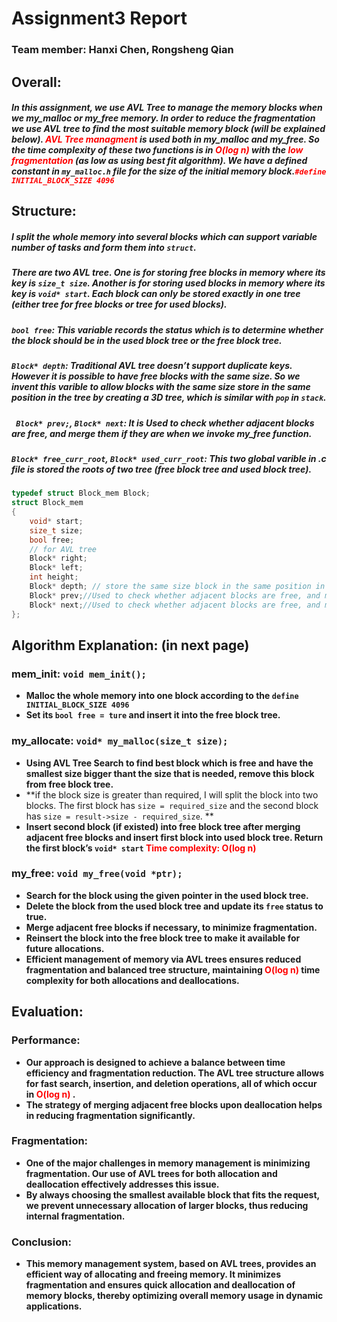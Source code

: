 # Assignment3 Report

### Team member: Hanxi Chen, Rongsheng Qian

## Overall: 

##### In this assignment, we use AVL Tree to manage the memory blocks when we my_malloc or my_free memory. In order to reduce the fragmentation we use AVL tree to find the most suitable memory block (will be explained below). <span style="color:red;">AVL Tree managment </span> is used both in my_malloc and my_free. So the time complexity of these two functions is in<span style="color:red;"> O(log n) </span>with the <span style="color:red;">low fragmentation </span>(as low as using best fit algorithm). We have a defined constant in `my_malloc.h` file for the size of the initial memory block.<span style="color:red;">`#define INITIAL_BLOCK_SIZE 4096`</span>

## Structure:

##### I split the whole memory into several blocks which can support variable number of tasks and form them into `struct`.

##### There are two AVL tree. One is for storing free blocks in memory where its key is `size_t size`. Another is for storing used blocks in memory where its key is `void* start`. Each block can only be stored exactly in one tree (either tree for free blocks or tree for used blocks).

##### **`bool free`: This variable records the status which is to determine whether the block should be in the used block tree or the free block tree.**

##### **`Block* depth`: Traditional AVL tree doesn’t support duplicate keys. However it is possible to have free blocks with the same size. So we invent this varible to allow blocks with the same size store in the same position in the tree by creating a 3D tree, which is similar with `pop` in `stack`.**

##### **` Block* prev;`, `Block* next`: It is Used to check whether adjacent blocks are free, and merge them if they are when we invoke my_free function.**

##### `Block* free_curr_root`, `Block* used_curr_root`: This two global varible in .c file is stored the roots of two tree (free block tree and used block tree).

```C
typedef struct Block_mem Block;
struct Block_mem
{   
    void* start;
    size_t size;
    bool free;
    // for AVL tree
    Block* right;
    Block* left;
    int height;
    Block* depth; // store the same size block in the same position in tree
    Block* prev;//Used to check whether adjacent blocks are free, and merge them if they are
    Block* next;//Used to check whether adjacent blocks are free, and merge them if they are
};
```

## Algorithm Explanation: (in next page)

### mem_init: `void mem_init();`

* **Malloc the whole memory into one block according to the `define INITIAL_BLOCK_SIZE 4096`**
* **Set its `bool free = ture` and insert it into the free block tree.**

### my_allocate: `void* my_malloc(size_t size);`

* **Using AVL Tree Search to find best block which is free and have the smallest size bigger thant the size that is needed, remove this block from free block tree.**
* **if the block size is greater than required, I will split the block into two blocks. The first block has `size = required_size`  and the second block has `size = result->size - required_size`. **
* **Insert second block (if existed) into free block tree after merging adjacent free blocks and insert first block into used block tree. Return the first block’s `void* start` <span style="color:red;">Time complexity: O(log n)</span>**

### my_free: `void my_free(void *ptr);`

* **Search for the block using the given pointer in the used block tree.**
* **Delete the block from the used block tree and update its `free` status to true.**
* **Merge adjacent free blocks if necessary, to minimize fragmentation.**
* **Reinsert the block into the free block tree to make it available for future allocations.**
* **Efficient management of memory via AVL trees ensures reduced fragmentation and balanced tree structure, maintaining <span style="color:red;">O(log n)</span> time complexity for both allocations and deallocations.**

## Evaluation:

### Performance:

* **Our approach is designed to achieve a balance between time efficiency and fragmentation reduction. The AVL tree structure allows for fast search, insertion, and deletion operations, all of which occur in <span style="color:red;">O(log n) </span>.**
* **The strategy of merging adjacent free blocks upon deallocation helps in reducing fragmentation significantly.**

### Fragmentation:

* **One of the major challenges in memory management is minimizing fragmentation. Our use of AVL trees for both allocation and deallocation effectively addresses this issue.**
* **By always choosing the smallest available block that fits the request, we prevent unnecessary allocation of larger blocks, thus reducing internal fragmentation.**

### Conclusion:

* **This memory management system, based on AVL trees, provides an efficient way of allocating and freeing memory. It minimizes fragmentation and ensures quick allocation and deallocation of memory blocks, thereby optimizing overall memory usage in dynamic applications.**
